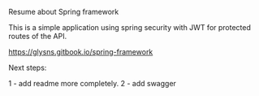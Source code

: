 Resume about Spring framework

This is a simple application using spring security with JWT for protected routes of the API.

https://glysns.gitbook.io/spring-framework

Next steps:

1 - add readme more completely.
2 - add swagger